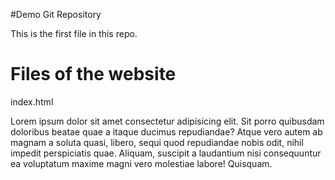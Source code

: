 #Demo Git Repository

This is the first file in this repo.

# Files of the website
index.html

Lorem ipsum dolor sit amet consectetur adipisicing elit. Sit porro quibusdam doloribus beatae quae a itaque ducimus repudiandae? Atque vero autem ab magnam a soluta quasi, libero, sequi quod repudiandae nobis odit, nihil impedit perspiciatis quae. Aliquam, suscipit a laudantium nisi consequuntur ea voluptatum maxime magni vero molestiae labore! Quisquam.